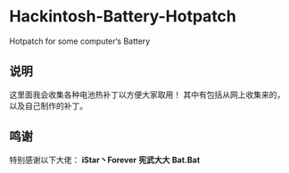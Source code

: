 # Hackintosh-Battery-Hotpatch
Hotpatch for some computer‘s Battery
## 说明

这里面我会收集各种电池热补丁以方便大家取用！
其中有包括从网上收集来的，以及自己制作的补丁。

## 鸣谢

特别感谢以下大佬：
**iStar丶Forever**
**宪武大大**
**Bat.Bat**
